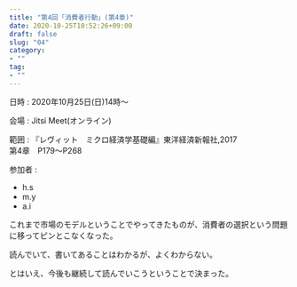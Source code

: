 ```yaml
---
title: "第4回「消費者行動」(第4章)"
date: 2020-10-25T10:52:26+09:00
draft: false
slug: "04"
category:
- ""
tag:
- ""
---
```


日時
:   2020年10月25日(日)14時〜

会場
:   Jitsi Meet(オンライン)

範囲
:   『レヴィット　ミクロ経済学基礎編』東洋経済新報社,2017  
第4章　P179〜P268

参加者
:   
- h.s
- m.y
- a.i

これまで市場のモデルということでやってきたものが、消費者の選択という問題に移ってピンとこなくなった。

読んでいて、書いてあることはわかるが、よくわからない。

とはいえ、今後も継続して読んでいこうということで決まった。
